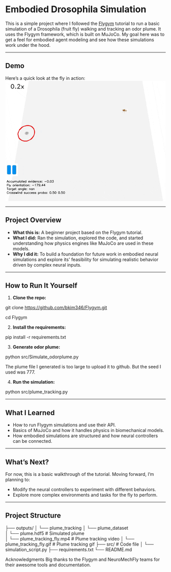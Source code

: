 #  Embodied Drosophila Simulation

This is a simple project where I followed the [Flygym](https://github.com/NeuroMechFly/Flygym) tutorial to run a basic simulation of a Drosophila (fruit fly) walking and tracking an odor plume. It uses the Flygym framework, which is built on MuJoCo. My goal here was to get a feel for embodied agent modeling and see how these simulations work under the hood.

---

##  Demo

Here’s a quick look at the fly in action:  
![Fly walking and tracking odor plume](./outputs/plume_tracking/plume_dataset/plume_tracking_fly.gif)

---

## Project Overview

- **What this is:** A beginner project based on the Flygym tutorial.  
- **What I did:** Ran the simulation, explored the code, and started understanding how physics engines like MuJoCo are used in these models.  
- **Why I did it:** To build a foundation for future work in embodied neural simulations and explore its' feasibility for simulating realistic behavior driven by complex neural inputs.

---

## How to Run It Yourself

1. **Clone the repo:**

git clone https://github.com/bkim346/Flygym.git

cd Flygym

2. **Install the requirements:**

pip install -r requirements.txt

3. **Generate odor plume:**

python src/Simulate_odorplume.py

The plume file I generated is too large to upload it to github. But the seed I used was 777.

4. **Run the simulation:**

python src/plume_tracking.py


---

## What I Learned

- How to run Flygym simulations and use their API.
- Basics of MuJoCo and how it handles physics in biomechanical models.
- How embodied simulations are structured and how neural controllers can be connected.

---

## What’s Next?

For now, this is a basic walkthrough of the tutorial. Moving forward, I’m planning to:

- Modify the neural controllers to experiment with different behaviors.
- Explore more complex environments and tasks for the fly to perform.

---

## Project Structure

├── outputs/
│   └── plume_tracking
│       └── plume_dataset  
│           └── plume.hdf5               # Simulated plume         
│           └── plume_tracking_fly.mp4   # Plume tracking video 
│           └── plume_tracking_fly.gif   # Plume tracking gif
├── src/                         # Code file
│   └── simulation_script.py
├── requirements.txt
└── README.md

Acknowledgments
Big thanks to the Flygym and NeuroMechFly teams for their awesome tools and documentation.
